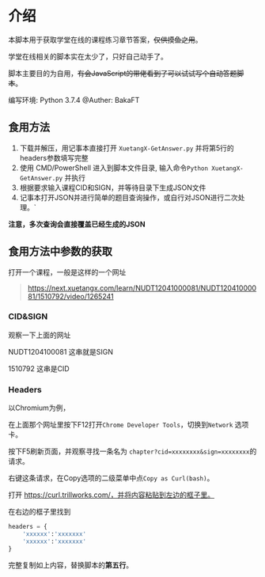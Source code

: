 # 介绍

本脚本用于获取学堂在线的课程练习章节答案，~~仅供摸鱼之用~~。

学堂在线相关的脚本实在太少了，只好自己动手了。

脚本主要目的为自用，~~有会JavaScript的带佬看到了可以试试写个自动答题脚本~~。

编写环境: Python 3.7.4
@Auther: BakaFT

## 食用方法

1. 下载并解压，用记事本直接打开 `XuetangX-GetAnswer.py` 并将第5行的headers参数填写完整
2. 使用 CMD/PowerShell 进入到脚本文件目录, 输入命令`Python XuetangX-GetAnswer.py` 并执行
3. 根据要求输入课程CID和SIGN，并等待目录下生成JSON文件
4. 记事本打开JSON并进行简单的题目查询操作，或自行对JSON进行二次处理。`

**注意，多次查询会直接覆盖已经生成的JSON**

## 食用方法中参数的获取

打开一个课程，一般是这样的一个网址

> https://next.xuetangx.com/learn/NUDT12041000081/NUDT12041000081/1510792/video/1265241

### CID&SIGN

观察一下上面的网址

NUDT1204100081 这串就是SIGN

1510792 这串是CID

### Headers

以Chromium为例，

在上面那个网址里按下F12打开`Chrome Developer Tools`，切换到`Network` 选项卡。

按下F5刷新页面，并观察寻找一条名为 `chapter?cid=xxxxxxxx&sign=xxxxxxxx`的请求。

右键这条请求，在Copy选项的二级菜单中点`Copy as Curl(bash)`。

打开 https://curl.trillworks.com/，并将内容粘贴到左边的框子里。

在右边的框子里找到

```Python
headers = {
	'xxxxxx':'xxxxxxx'
	'xxxxxx':'xxxxxxx'
}
```

完整复制如上内容，替换脚本的**第五行**。

